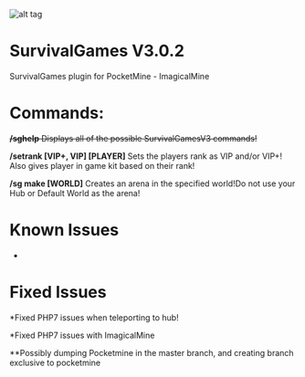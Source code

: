 ![alt tag](http://i.imgur.com/xEzMkd7.jpg)



# SurvivalGames  V3.0.2
SurvivalGames plugin for PocketMine - ImagicalMine 

# Commands:

~~**/sghelp** Displays all of the possible SurvivalGamesV3 commands!~~

**/setrank [VIP+, VIP] [PLAYER]** Sets the players rank as VIP and/or VIP+! Also gives player in game kit based on their rank!

**/sg make [WORLD]** Creates an arena in the specified world!Do not use your Hub or Default World as the arena!

# Known Issues

*

# Fixed Issues

*Fixed PHP7 issues when teleporting to hub!

*Fixed PHP7 issues with ImagicalMine



**Possibly dumping Pocketmine in the master branch, and creating branch exclusive to pocketmine
